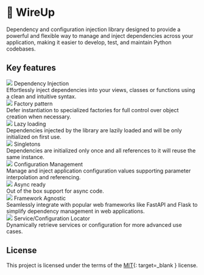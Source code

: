 # :thread: WireUp

Dependency and configuration injection library designed to provide a powerful and flexible way to
manage and inject dependencies across your application,
making it easier to develop, test, and maintain Python codebases.

## Key features

<div class="card-container">
    <div class="card">
        <div class="card-title">
            <img src="https://cdn.jsdelivr.net/gh/jdecked/twemoji@14.1.2/assets/72x72/27a1.png" /> 
            Dependency Injection
        </div>
        Effortlessly inject dependencies into your views, classes or functions using a clean and intuitive syntax.
    </div>
    <div class="card">
        <div class="card-title">
            <img src="https://cdn.jsdelivr.net/gh/jdecked/twemoji@14.1.2/assets/72x72/1f3ed.png" />
            Factory pattern
        </div>
        Defer instantiation to specialized factories for full control over object creation when necessary.
    </div>
    <div class="card">
        <div class="card-title">
            <img src="https://cdn.jsdelivr.net/gh/jdecked/twemoji@14.1.2/assets/72x72/231b.png" /> 
            Lazy loading
        </div>
        Dependencies injected by the library are lazily loaded and will be only initialized on first use.
    </div>
    <div class="card">
        <div class="card-title">
            <img src="https://cdn.jsdelivr.net/gh/jdecked/twemoji@14.1.2/assets/72x72/31-20e3.png" /> 
            Singletons
        </div>
        Dependencies are initialized only once and all references to it will reuse the same instance.
    </div>
    <div class="card">
        <div class="card-title">
            <img src="https://cdn.jsdelivr.net/gh/jdecked/twemoji@14.1.2/assets/72x72/2699.png" /> 
            Configuration Management
        </div>
        Manage and inject application configuration values supporting parameter interpolation and referencing.
    </div>
    <div class="card">
        <div class="card-title">
            <img src="https://cdn.jsdelivr.net/gh/jdecked/twemoji@14.1.2/assets/72x72/23f0.png" /> 
            Async ready
        </div>
        Out of the box support for async code.
    </div>
    <div class="card">
        <div class="card-title">
            <img src="https://cdn.jsdelivr.net/gh/jdecked/twemoji@14.1.2/assets/72x72/2753.png" /> 
            Framework Agnostic
        </div>
        Seamlessly integrate with popular web frameworks like FastAPI and Flask to simplify dependency management in web applications.
    </div>
    <div class="card">
        <div class="card-title">
            <img src="https://cdn.jsdelivr.net/gh/jdecked/twemoji@14.1.2/assets/72x72/1f4cd.png" /> 
            Service/Configuration Locator
        </div>
        Dynamically retrieve services or configuration for more advanced use cases.
    </div>
</div>

## License

This project is licensed under the terms of the [MIT](https://github.com/maldoinc/wireup/blob/master/license.md){:
target=_blank } license.
